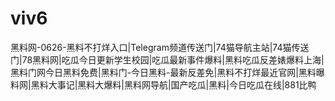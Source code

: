 # viv6
黑料网-0626-黑料不打烊入口|Telegram频道传送门|74猫导航主站|74猫传送门|78黑料网|吃瓜今日更新学生校园|吃瓜最新事件爆料|黑料吃瓜反差婊爆料上海|黑料门网今日黑料免费|黑料门-今日黑料-最新反差免|黑料不打烊最近官网|黑料曝料网|黑料大事记|黑料大爆料|黑料网导航|国产吃瓜|黑料|今日吃瓜在线|881比鸭

